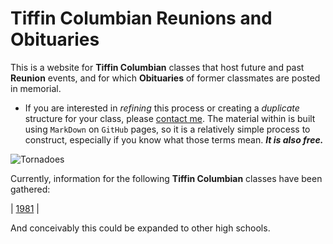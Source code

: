 
# Tiffin Columbian Reunions and Obituaries

This is a website for **Tiffin Columbian** classes that host future and past **Reunion** events,
and for which **Obituaries** of former classmates are posted in memorial.

- If you are interested in *refining* this process or creating a *duplicate* structure for your class,
please [contact me](./1981/contactme.md).  The material within is built using `MarkDown` on `GitHub` pages, so it is a relatively
simple process to construct, especially if you know what those terms mean.  ***It is also free.***

![Tornadoes](tornadoes.png)

Currently, information for the following **Tiffin Columbian** classes have been gathered:

| [1981](1981/pastReunions.md) |

And conceivably this could be expanded to other high schools.
